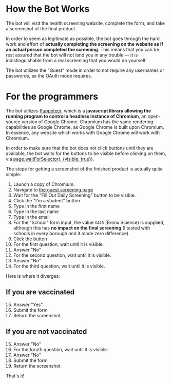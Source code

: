 # How the Bot Works

The bot will visit the health screening website, complete the form, and take a screenshot of the final product.

In order to seem as legitimate as possible, the bot goes through the hard work and effort of **actually completing the
screening on the website as if an actual person completed the screening**. This means that you can be rest assured that
the bot will not land you in any trouble — it is indistinguishable from a real screening that you would do yourself.

The bot utilizes the "Guest" mode in order to not require any usernames or passwords, as the OAuth mode requires.

# For the programmers

The bot utilizes [Puppeteer](https://pptr.dev/), which is a **javascript library allowing the running program to control
a headless instance of Chromium**, an open-source version of Google Chrome. Chromium has the same rendering capabilities
as Google Chrome, as Google Chrome is built upon Chromium. In essence, any website which works with Google Chrome will
work with Chromium.

In order to make sure that the bot does not click buttons until they are available, the bot waits for the buttons to be
visible before clicking on them,
via [page.waitForSelector(<selector>, {visible: true})](https://pptr.dev/#?product=Puppeteer&version=v10.2.0&show=api-pagewaitforselectorselector-options).

The steps for getting a screenshot of the finished product is actually quite simple:

1. Launch a copy of Chromium.
2. Navigate to [the guest screening page](https://healthscreening.schools.nyc/?type=G)
3. Wait for the "Fill Out Daily Screening" button to be visible.
4. Click the "I'm a student" button
5. Type in the first name
6. Type in the last name
7. Type in the email
8. For the "School" form input, the value `X445` (Bronx Science) is supplied, although this has **no impact on the final screening** (I tested with schools in every borough and it made zero difference).
9. Click the button
10. For the first question, wait until it is visible.
11. Answer "No"
12. For the second question, wait until it is visible.
13. Answer "No"
14. For the third question, wait until it is visible.

Here is where it diverges:

## If you are vaccinated

15. Answer "Yes"
16. Submit the form
17. Return the screenshot

## If you are not vaccinated

15. Answer "No"
16. For the foruth question, wait until it is visible.
17. Answer "No"
18. Submit the form
19. Return the screenshot

That's it!